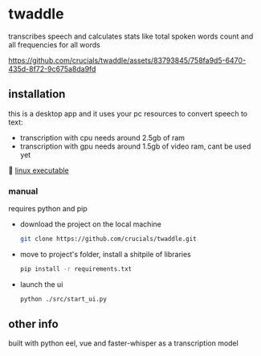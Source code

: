 # twaddle

transcribes speech and calculates stats like total spoken words count and 
all frequencies for all words

https://github.com/crucials/twaddle/assets/83793845/758fa9d5-6470-435d-8f72-9c675a8da9fd

## installation

this is a desktop app and it uses your pc resources to convert speech to text:
- transcription with cpu needs around 2.5gb of ram
- transcription with gpu needs around 1.5gb of video ram, cant be used yet

:penguin: [linux executable](https://github.com/crucials/twaddle/releases/download/v1.1.0-beta/twaddle-linux.zip)

### manual

requires python and pip 

- download the project on the local machine

  ```bash
  git clone https://github.com/crucials/twaddle.git
  ```

- move to project's folder, install a shitpile of libraries

  ```bash
  pip install -r requirements.txt
  ```

- launch the ui

  ```bash
  python ./src/start_ui.py
  ```

## other info

built with python eel, vue and faster-whisper as a transcription model
